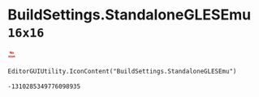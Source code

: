 # BuildSettings.StandaloneGLESEmu `16x16`
<img src="/img/BuildSettings.StandaloneGLESEmu.png" width=16 height=16>

``` CSharp
EditorGUIUtility.IconContent("BuildSettings.StandaloneGLESEmu")
```
```
-1310285349776098935
```

